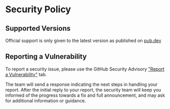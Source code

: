 # Security Policy

## Supported Versions

Official support is only given to the latest version as published on [pub.dev](https://pub.dev/packages/adaptive_card_builder)

## Reporting a Vulnerability

To report a security issue, please use the GitHub Security Advisory ["Report a Vulnerability"](https://github.com/NicolaVerbeeck/adaptive_card_builder/security/advisories/new) tab.

The team will send a response indicating the next steps in handling your report. After the initial reply to your report,
the security team will keep you informed of the progress towards a fix and full announcement, and may ask for additional information or guidance.